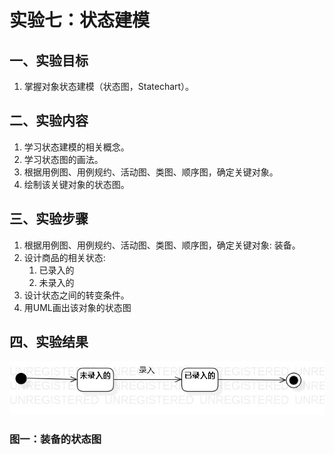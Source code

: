﻿# 实验七：状态建模

## 一、实验目标

1. 掌握对象状态建模（状态图，Statechart）。 

## 二、实验内容

1. 学习状态建模的相关概念。  
2. 学习状态图的画法。  
3. 根据用例图、用例规约、活动图、类图、顺序图，确定关键对象。  
4. 绘制该关键对象的状态图。  

## 三、实验步骤

1. 根据用例图、用例规约、活动图、类图、顺序图，确定关键对象: 装备。  
2. 设计商品的相关状态: 
    1. 已录入的
    2. 未录入的
3. 设计状态之间的转变条件。
4. 用UML画出该对象的状态图

## 四、实验结果
  
![装备状态图](./StatechartDiagram01.jpg)  
### 图一：装备的状态图

